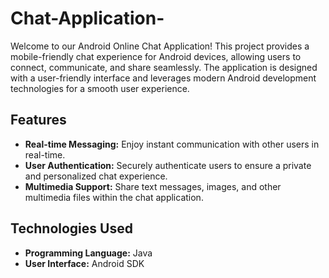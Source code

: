 # Chat-Application-
Welcome to our Android Online Chat Application! This project provides a mobile-friendly chat experience for Android devices, allowing users to connect, communicate, and share seamlessly. The application is designed with a user-friendly interface and leverages modern Android development technologies for a smooth user experience.

<h2>Features</h2>
<ul>
    <li><b>Real-time Messaging:</b> Enjoy instant communication with other users in real-time.</li>
    <li><b>User Authentication:</b> Securely authenticate users to ensure a private and personalized chat experience.</li>
    <li><b> Multimedia Support:</b> Share text messages, images, and other multimedia files within the chat application.</li>
</ul>

<h2>Technologies Used</h2>
<ul>
    <li><b>Programming Language:</b> Java</li>
    <li><b>User Interface:</b> Android SDK</li>
</ul>

